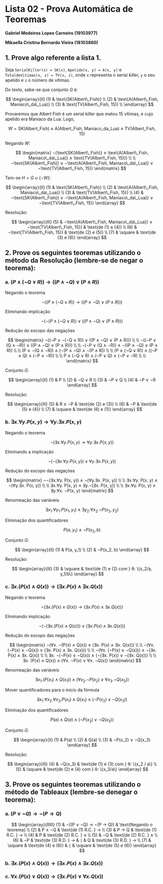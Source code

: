 # Lista 02 - Prova Automática de Teoremas

**Gabriel Medeiros Lopes Carneiro (19103977)**

**Mikaella Cristina Bernardo Vieira (18103860)**

## 1. Prove algo referente a lista 1.


Seja `SerialKiller(x) = SK(x)`, `Apelido(x, y) = A(x, y)` e `TotaldeVitimas(x, z) = TV(x, z)`, onde `x` representa o serial killer, `y` o seu apelido e `z` o número de vítimas.

Do texto, sabe-se que conjunto $G$ é:

$$
\begin{array}{ll}
(1)     &   \text{SK(Albert\_Fish)}                 \\
(2)     &   \text{A(Albert\_Fish, Maniaco\_da\_Lua)} \\
(3)     &   \text{TV(Albert\_Fish, 15)}             \\
\end{array}
$$

Provaremos que Albert Fish é um serial killer que matou 15 vítimas, e cujo apelido era Maníaco da Lua.
Logo,

$$
W = \text{SK(Albert\_Fish)} ∧ \text{A(Albert\_Fish, Maniaco\_da\_Lua)} ∧ \text{TV(Albert\_Fish, 15)}
$$

Negando $W$:

$$
\begin{matrix}
¬(\text{SK(Albert\_Fish)} ∧ \text{A(Albert\_Fish, Maniaco\_da\_Lua)} ∧ \text{TV(Albert\_Fish, 15)}) \\ \\
¬\text{SK(Albert\_Fish)} ∨ ¬\text{A(Albert\_Fish, Maniaco\_da\_Lua)} ∨ ¬\text{TV(Albert\_Fish, 15)}
\end{matrix}
$$

Tem-se $H = G ∪ \{¬W\}$:

$$
\begin{array}{ll}
(1)     &   \text{SK(Albert\_Fish)}                     \\
(2)     &   \text{A(Albert\_Fish, Maniaco\_da\_Lua)}    \\
(3)     &   \text{TV(Albert\_Fish, 15)}                 \\
(4)     &   ¬\text{SK(Albert\_Fish)} ∨ ¬\text{A(Albert\_Fish, Maniaco\_da\_Lua)} ∨ ¬\text{TV(Albert\_Fish, 15)}
\end{array}
$$


Resolução:

$$
\begin{array}{lll}
(5)     &   ¬\text{A(Albert\_Fish, Maniaco\_da\_Lua)} ∨ ¬\text{TV(Albert\_Fish, 15)}    &   \text{de (1) e (4)} \\
(6)     &   ¬\text{TV(Albert\_Fish, 15)}    &   \text{de (2) e (5)} \\
(7)     &   \square   & \text{de (3) e (6)}
\end{array}
$$

## 2. Prove os seguintes teoremas utilizando o método da Resolução (lembre-se de negar o teorema):

### a. $(P ∧ (¬Q ∨ R)) → ((P ∧ ¬Q) ∨ (P ∧ R))$

Negando o teorema

$$
¬((P ∧ (¬Q ∨ R)) → ((P ∧ ¬Q) ∨ (P ∧ R)))
$$

Eliminando implicação

$$
¬(¬(P ∧ (¬Q ∨ R)) ∨ ((P ∧ ¬Q) ∨ (P ∧ R)))
$$

Redução do escopo das negações

$$
\begin{matrix}
¬((¬P ∨ ¬(¬Q ∨ R)) ∨ ((P ∧ ¬Q) ∨ (P ∧ R))) \\ \\
¬((¬P ∨ (Q ∧ ¬R)) ∨ ((P ∧ ¬Q) ∨ (P ∧ R))) \\ \\
¬(¬P ∨ (Q ∧ ¬R)) ∧ ¬((P ∧ ¬Q) ∨ (P ∧ R)) \\ \\
(P ∧ ¬(Q ∧ ¬R)) ∧ (¬(P ∧ ¬Q) ∧ ¬(P ∧ R)) \\ \\
(P ∧ (¬Q ∨ R)) ∧ ((¬P ∨ Q) ∧ (¬P ∨ ¬R)) \\ \\
P ∧ (¬Q ∨ R) ∧ (¬P ∨ Q) ∧ (¬P ∨ ¬R) \\ \\
\end{matrix}
$$

Conjunto $G$:

$$
\begin{array}{ll}
(1)     &   P \\
(2)     &   ¬Q ∨ R \\
(3)     &   ¬P ∨ Q \\
(4)     &   ¬P ∨ ¬R
\end{array}
$$

Resolução:

$$
\begin{array}{lll}
(5)     &   R ∨ ¬P      & \text{de (2) e (3)} \\
(6)     &   ¬P          & \text{de (5) e (4)} \\
(7)     &   \square     & \text{de (6) e (1)}
\end{array}
$$

### b. $∃x.∀y. P(x, y) → ∀y.∃x. P(x, y)$

Negando o teorema

$$
¬(∃x.∀y. P(x, y) → ∀y.∃x. P(x, y))
$$

Eliminando a implicação

$$
¬(¬(∃x.∀y. P(x, y)) ∨ ∀y.∃x. P(x, y))
$$

Redução do escopo das negações

$$
\begin{matrix}
¬¬(∃x.∀y. P(x, y)) ∧ ¬(∀y.∃x. P(x, y)) \\ \\
∃x.∀y. P(x, y) ∧ ¬(∀y.∃x. P(x, y)) \\ \\
∃x.∀y. P(x, y) ∧ ∃y.¬(∃x. P(x, y)) \\ \\
∃x.∀y. P(x, y) ∧ ∃y.∀x. ¬P(x, y)
\end{matrix}
$$

Renomeação das variáveis

$$
∃x_1.∀y_1. P(x_1, y_1) ∧ ∃y_2.∀x_2. ¬P(x_2, y_2)
$$

Eliminação dos quantificadores

$$
P(a, y_1) ∧ ¬P(x_2, b)
$$

Conjunto $G$:

$$
\begin{array}{ll}
(1)     &   P(a, y_1)   \\
(2)     &   ¬P(x_2, b) 
\end{array}
$$

Resolução:

$$
\begin{array}{lll}
(3)     &   \square     &   \text{de (1) e (2) com } θ: \{x_2/a, y_1/b\}    
\end{array}
$$

### c. $∃x. (P(x) ∧ Q(x)) → (∃x. P(x) ∧ ∃x. Q(x))$

Negando o teorema

$$
¬(∃x. (P(x) ∧ Q(x)) → (∃x. P(x) ∧ ∃x. Q(x)))
$$

Eliminando implicação

$$
¬(¬(∃x. (P(x) ∧ Q(x))) ∨ (∃x. P(x) ∧ ∃x. Q(x)))
$$

Redução do escopo das negações

$$
\begin{matrix}
¬(∀x. ¬(P(x) ∧ Q(x)) ∨ (∃x. P(x) ∧ ∃x. Q(x))) \\ \\
¬(∀x. (¬P(x) ∨ ¬Q(x)) ∨ (∃x. P(x) ∧ ∃x. Q(x))) \\ \\
¬(∀x. (¬P(x) ∨ ¬Q(x))) ∧ ¬(∃x. P(x) ∧ ∃x. Q(x)) \\ \\
∃x. ¬(¬P(x) ∨ ¬Q(x)) ∧ (¬(∃x. P(x)) ∨ ¬(∃x. Q(x))) \\ \\
∃x. (P(x) ∧ Q(x)) ∧ (∀x. ¬P(x) ∨ ∀x. ¬Q(x))
\end{matrix}
$$

Renomeação das variáveis    

$$
∃x_1. (P(x_1) ∧ Q(x_1)) ∧ (∀x_2. ¬P(x_2) ∨ ∀x_3. ¬Q(x_3))
$$

Mover quantificadores para o início da fórmula

$$
∃x_1.∀x_2.∀x_3. P(x_1) ∧ Q(x_1) ∧ (¬P(x_2) ∨ ¬Q(x_3))
$$

Eliminação dos quantificadores

$$
P(a) ∧ Q(a) ∧ (¬P(x_2) ∨ ¬Q(x_3))
$$

Conjunto $G$:

$$
\begin{array}{ll}
(1)     &   P(a)                \\
(2)     &   Q(a)                \\
(3)     &   ¬P(x_2) ∨ ¬Q(x_3) 
\end{array}
$$

Resolução:

$$
\begin{array}{lll}
(4)     &   ¬Q(x_3)   &   \text{de (1) e (3) com } θ: \{x_2 / a\} \\
(5)     &   \square   &   \text{de (2) e (4) com } θ: \{x_3/a\}
\end{array}
$$

## 3. Prove os seguintes teoremas utilizando o método de Tableaux (lembre-se denegar o teorema):

### a. $(P ∨ ¬Q) → ¬(P → Q)$

$$
\begin{array}{llllll}
(1)     &   ¬((P ∨ ¬Q) → ¬(P → Q))  &   \text{Negando o teorema}                                                \\
(2)     &   P ∧ ¬Q                  &   \text{de (1) R.C. } →                                                   \\
(3)     &   P → Q                   &   \text{de (1) R.C. } →                                                   \\
(4)     &   P                       &   \text{de (2) R.C. } ∧                                                   \\
(5)     &   ¬Q                      &   \text{de (2) R.C. } ∧                                                   \\
(6)     &   ¬P                      &   \text{de (3) R.D. } →   &   ∣   &   Q       &   \text{de (3) R.D. } →   \\
(7)     &   \square                 &   \text{de (4) e (6)}     &   ∣   &   \square &   \text{de (5) e (6)}
\end{array}
$$

### b. $∃x.(P(x) ∧ Q(x)) → (∃x. P(x) ∧ ∃x. Q(x))$


### c. $∀x.(P(x) ∨ Q(x)) → (∃x. P(x) ∨ ∀x. Q(x))$